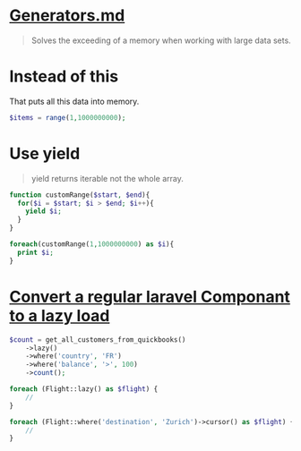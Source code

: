 # [Generators.md](https://laracasts.com/series/laravel-explained/episodes/3)

> Solves the exceeding of a memory when working with large data sets.

# Instead of this

That puts all this data into memory.

```php
$items = range(1,1000000000);
```
# Use yield
> yield returns iterable not the whole array.

```php
function customRange($start, $end){
  for($i = $start; $i > $end; $i++){
    yield $i;
  }
}

foreach(customRange(1,1000000000) as $i){
  print $i;
}
```

# [Convert a regular laravel Componant to a lazy load](https://josephsilber.com/posts/2020/07/29/lazy-collections-in-laravel)

```php
$count = get_all_customers_from_quickbooks()
    ->lazy()
    ->where('country', 'FR')
    ->where('balance', '>', 100)
    ->count();
```

```php
foreach (Flight::lazy() as $flight) {
    //
}

foreach (Flight::where('destination', 'Zurich')->cursor() as $flight) {
    //
}
```
